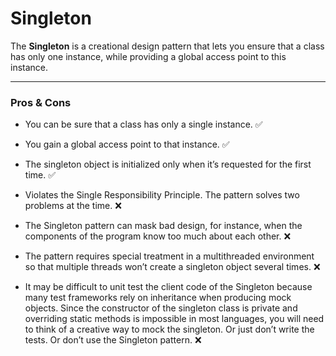 # Singleton 

The **Singleton** is a creational design pattern that lets you ensure that a class has only one instance, while providing a global access point to this instance.

---
### Pros & Cons

- You can be sure that a class has only a single instance. ✅
- You gain a global access point to that instance. ✅
- The singleton object is initialized only when it’s requested for the first time. ✅

- Violates the Single Responsibility Principle. The pattern solves two problems at the time. ❌
- The Singleton pattern can mask bad design, for instance, when the components of the program know too much about each other. ❌
- The pattern requires special treatment in a multithreaded environment so that multiple threads won’t create a singleton object several times. ❌
- It may be difficult to unit test the client code of the Singleton because many test frameworks rely on inheritance when producing mock objects. Since the constructor of the singleton class is private and overriding static methods is impossible in most languages, you will need to think of a creative way to mock the singleton. Or just don’t write the tests. Or don’t use the Singleton pattern. ❌
